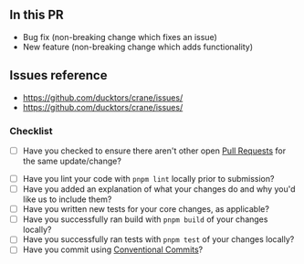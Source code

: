 ## In this PR

- Bug fix (non-breaking change which fixes an issue)
- New feature (non-breaking change which adds functionality)

## Issues reference

- <https://github.com/ducktors/crane/issues/>
- <https://github.com/ducktors/crane/issues/>

### Checklist

- [ ] Have you checked to ensure there aren't other open [Pull Requests](https://github.com/ducktors/crane/pulls) for the same update/change?
<!-- You can erase any parts of this template not applicable to your Pull Request. -->
- [ ] Have you lint your code with `pnpm lint` locally prior to submission?
- [ ] Have you added an explanation of what your changes do and why you'd like us to include them?
- [ ] Have you written new tests for your core changes, as applicable?
- [ ] Have you successfully ran build with `pnpm build` of your changes locally?
- [ ] Have you successfully ran tests with `pnpm test` of your changes locally?
- [ ] Have you commit using [Conventional Commits](https://github.com/ducktors/crane#how-to-commit)?
